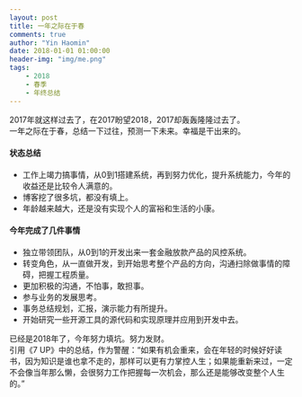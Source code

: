 ```yaml
---
layout: post
title: 一年之际在于春
comments: true
author: "Yin Haomin"
date: 2018-01-01 01:00:00
header-img: "img/me.png"
tags:
    - 2018
    - 春季
    - 年终总结
---
```


2017年就这样过去了，在2017盼望2018，2017却轰轰隆隆过去了。<br>
一年之际在于春，总结一下过往，预测一下未来。幸福是干出来的。<br>

#### 状态总结
* 工作上竭力搞事情，从0到1搭建系统，再到努力优化，提升系统能力，今年的收益还是比较令人满意的。<br>
* 博客挖了很多坑，都没有填上。<br>
* 年龄越来越大，还是没有实现个人的富裕和生活的小康。<br>

#### 今年完成了几件事情
* 独立带领团队，从0到1的开发出来一套金融放款产品的风控系统。<br>
* 转变角色，从一直做开发，到开始思考整个产品的方向，沟通扫除做事情的障碍，把握工程质量。<br>
* 更加积极的沟通，不怕事，敢担事。<br>
* 参与业务的发展思考。<br>
* 事务总结规划，汇报，演示能力有所提升。<br>
* 开始研究一些开源工具的源代码和实现原理并应用到开发中去。<br>

已经是2018年了，今年努力填坑。努力发财。<br>
引用《7 UP》中的总结，作为警醒：“如果有机会重来，会在年轻的时候好好读书，因为知识是谁也拿不走的，那样可以更有力掌控人生；如果能重新来过，一定不会像当年那么懒，会很努力工作把握每一次机会，那么还是能够改变整个人生的。”<br>

